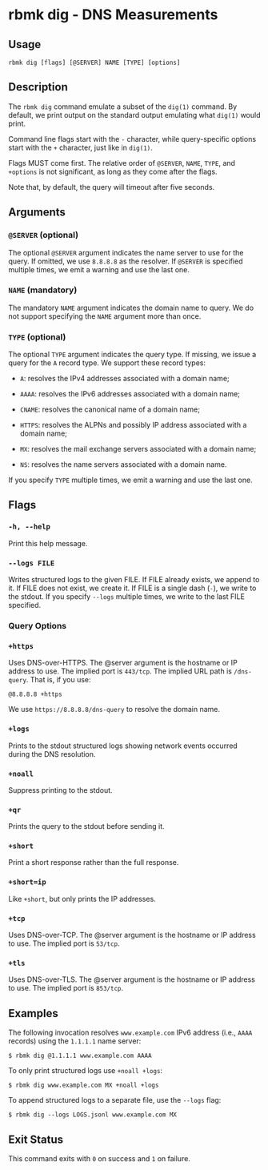 
# rbmk dig - DNS Measurements

## Usage

```
rbmk dig [flags] [@SERVER] NAME [TYPE] [options]
```

## Description

The `rbmk dig` command emulate a subset of the `dig(1)` command. By default, we
print output on the standard output emulating what `dig(1)` would print.

Command line flags start with the `-` character, while query-specific
options start with the `+` character, just like in `dig(1)`.

Flags MUST come first. The relative order of `@SERVER`, `NAME`, `TYPE`, and
`+options` is not significant, as long as they come after the flags.

Note that, by default, the query will timeout after five seconds.

## Arguments

### `@SERVER` (optional)

The optional `@SERVER` argument indicates the name server to use for the
query. If omitted, we use `8.8.8.8` as the resolver. If `@SERVER` is specified
multiple times, we emit a warning and use the last one.

### `NAME` (mandatory)

The mandatory `NAME` argument indicates the domain name to query. We do
not support specifying the `NAME` argument more than once.

### `TYPE` (optional)

The optional `TYPE` argument indicates the query type. If missing, we issue
a query for the `A` record type. We support these record types:

- `A`: resolves the IPv4 addresses associated with a domain name;

- `AAAA`: resolves the IPv6 addresses associated with a domain name;

- `CNAME`: resolves the canonical name of a domain name;

- `HTTPS`: resolves the ALPNs and possibly IP address associated
with a domain name;

- `MX`: resolves the mail exchange servers associated with a domain name;

- `NS`: resolves the name servers associated with a domain name.

If you specify `TYPE` multiple times, we emit a warning and use the last one.

## Flags


### `-h, --help`

Print this help message.

### `--logs FILE`

Writes structured logs to the given FILE. If FILE already exists, we
append to it. If FILE does not exist, we create it. If FILE is a single
dash (`-`), we write to the stdout. If you specify `--logs` multiple
times, we write to the last FILE specified.

### Query Options

### `+https`

Uses DNS-over-HTTPS. The @server argument is the hostname or IP
address to use. The implied port is `443/tcp`. The implied URL
path is `/dns-query`. That is, if you use:

```
@8.8.8.8 +https
```

We use `https://8.8.8.8/dns-query` to resolve the domain name.

### `+logs`

Prints to the stdout structured logs showing network events
occurred during the DNS resolution.

### `+noall`

Suppress printing to the stdout.

### `+qr`

Prints the query to the stdout before sending it.

### `+short`

Print a short response rather than the full response.

### `+short=ip`

Like `+short`, but only prints the IP addresses.

### `+tcp`

Uses DNS-over-TCP. The @server argument is the hostname or IP
address to use. The implied port is `53/tcp`.

### `+tls`

Uses DNS-over-TLS. The @server argument is the hostname or IP
address to use. The implied port is `853/tcp`.

## Examples

The following invocation resolves `www.example.com` IPv6 address
(i.e., `AAAA` records) using the `1.1.1.1` name server:

```
$ rbmk dig @1.1.1.1 www.example.com AAAA
```

To only print structured logs use `+noall +logs`:

```
$ rbmk dig www.example.com MX +noall +logs
```

To append structured logs to a separate file, use the `--logs` flag:

```
$ rbmk dig --logs LOGS.jsonl www.example.com MX
```

## Exit Status

This command exits with `0` on success and `1` on failure.
